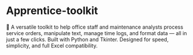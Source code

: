 # Apprentice-toolkit
🧰 A versatile toolkit to help office staff and maintenance analysts process service orders, manipulate text, manage time logs, and format data — all in just a few clicks. Built with Python and Tkinter. Designed for speed, simplicity, and full Excel compatibility.
